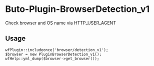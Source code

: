 # Buto-Plugin-BrowserDetection_v1

Check browser and OS name via HTTP_USER_AGENT


## Usage

```
wfPlugin::includeonce('browser/detection_v1');
$browser = new PluginBrowserDetection_v1();
wfHelp::yml_dump($browser->get_browser());
```
